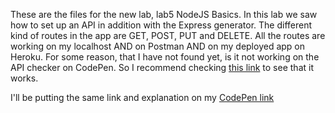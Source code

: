 These are the files for the new lab, lab5 NodeJS Basics. In this lab we saw how to set up an API in addition with the Express generator. 
The different kind of routes in the app are GET, POST, PUT and DELETE.
All the routes are working on my localhost AND on Postman AND on my deployed app on Heroku. 
For some reason, that I have not found yet, is it not working on the API checker on CodePen.
So I recommend checking [this link](https://webtech3.herokuapp.com/api/v1/messages) to see that it works.

I'll be putting the same link and explanation on my [CodePen link](https://codepen.io/RubenPieters/pen/wZKwmG?editors=1011)

